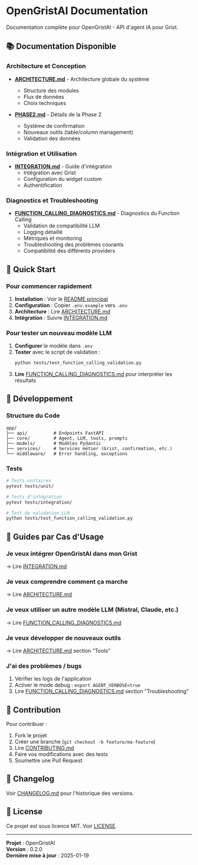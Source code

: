 # OpenGristAI Documentation

Documentation complète pour OpenGristAI - API d'agent IA pour Grist.

## 📚 Documentation Disponible

### Architecture et Conception

- **[ARCHITECTURE.md](./ARCHITECTURE.md)** - Architecture globale du système
  - Structure des modules
  - Flux de données
  - Choix techniques
  
- **[PHASE2.md](./PHASE2.md)** - Détails de la Phase 2
  - Système de confirmation
  - Nouveaux outils (table/column management)
  - Validation des données

### Intégration et Utilisation

- **[INTEGRATION.md](./INTEGRATION.md)** - Guide d'intégration
  - Intégration avec Grist
  - Configuration du widget custom
  - Authentification

### Diagnostics et Troubleshooting

- **[FUNCTION_CALLING_DIAGNOSTICS.md](./FUNCTION_CALLING_DIAGNOSTICS.md)** - Diagnostics du Function Calling
  - Validation de compatibilité LLM
  - Logging détaillé
  - Métriques et monitoring
  - Troubleshooting des problèmes courants
  - Compatibilité des différents providers

## 🚀 Quick Start

### Pour commencer rapidement

1. **Installation** : Voir le [README principal](../README.md)
2. **Configuration** : Copier `.env.example` vers `.env`
3. **Architecture** : Lire [ARCHITECTURE.md](./ARCHITECTURE.md)
4. **Intégration** : Suivre [INTEGRATION.md](./INTEGRATION.md)

### Pour tester un nouveau modèle LLM

1. **Configurer** le modèle dans `.env`
2. **Tester** avec le script de validation :
   ```bash
   python tests/test_function_calling_validation.py
   ```
3. **Lire** [FUNCTION_CALLING_DIAGNOSTICS.md](./FUNCTION_CALLING_DIAGNOSTICS.md) pour interpréter les résultats

## 🔧 Développement

### Structure du Code

```
app/
├── api/          # Endpoints FastAPI
├── core/         # Agent, LLM, tools, prompts
├── models/       # Modèles Pydantic
├── services/     # Services métier (Grist, confirmation, etc.)
└── middleware/   # Error handling, exceptions
```

### Tests

```bash
# Tests unitaires
pytest tests/unit/

# Tests d'intégration
pytest tests/integration/

# Test de validation LLM
python tests/test_function_calling_validation.py
```

## 📖 Guides par Cas d'Usage

### Je veux intégrer OpenGristAI dans mon Grist

→ Lire [INTEGRATION.md](./INTEGRATION.md)

### Je veux comprendre comment ça marche

→ Lire [ARCHITECTURE.md](./ARCHITECTURE.md)

### Je veux utiliser un autre modèle LLM (Mistral, Claude, etc.)

→ Lire [FUNCTION_CALLING_DIAGNOSTICS.md](./FUNCTION_CALLING_DIAGNOSTICS.md)

### Je veux développer de nouveaux outils

→ Lire [ARCHITECTURE.md](./ARCHITECTURE.md) section "Tools"

### J'ai des problèmes / bugs

1. Vérifier les logs de l'application
2. Activer le mode debug : `export AGENT_VERBOSE=true`
3. Lire [FUNCTION_CALLING_DIAGNOSTICS.md](./FUNCTION_CALLING_DIAGNOSTICS.md) section "Troubleshooting"

## 🤝 Contribution

Pour contribuer :

1. Fork le projet
2. Créer une branche (`git checkout -b feature/ma-feature`)
3. Lire [CONTRIBUTING.md](../CONTRIBUTING.md)
4. Faire vos modifications avec des tests
5. Soumettre une Pull Request

## 📝 Changelog

Voir [CHANGELOG.md](../CHANGELOG.md) pour l'historique des versions.

## 📄 License

Ce projet est sous licence MIT. Voir [LICENSE](../LICENSE).

---

**Projet** : OpenGristAI  
**Version** : 0.2.0  
**Dernière mise à jour** : 2025-01-19

